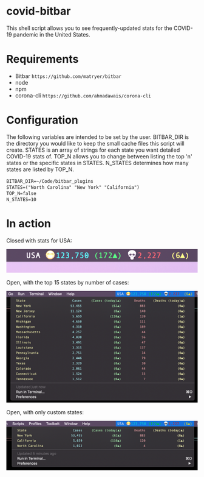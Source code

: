 # covid-bitbar
This shell script allows you to see frequently-updated stats for the COVID-19 pandemic in the United States.

# Requirements
- Bitbar `https://github.com/matryer/bitbar`
- node
- npm
- corona-cli `https://github.com/ahmadawais/corona-cli`

# Configuration
The following variables are intended to be set by the user. BITBAR_DIR is the directory you would like to keep the small cache files this script will create. STATES is an array of strings for each state you want detailed COVID-19 stats of. TOP_N allows you to change between listing the top 'n' states or the specific states in STATES. N_STATES determines how many states are listed by TOP_N.
```
BITBAR_DIR=~/Code/bitbar_plugins                                              
STATES=("North Carolina" "New York" "California")                             
TOP_N=false                                                                   
N_STATES=10  
```    
# In action

Closed with stats for USA:

![An image showing the menu collapsed and the current stats for the United States.](screens/covid-19_menubar.png)

Open, with the top 15 states by number of cases:

![An image showing the menu open and the top 15 states by number of cases.](screens/covid-19_top15_states.png)

Open, with only custom states:

![An image showing the menu open and the top 15 states by number of cases.](screens/covid-19_custom_states.png)